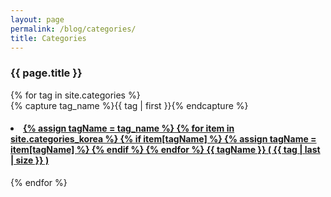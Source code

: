 ```yaml
---
layout: page
permalink: /blog/categories/
title: Categories
---
```

 

<h3>  {{ page.title }} </h3>

<div id="categories">
{% for tag in site.categories %}
  <div class="category-box" >
    {% capture tag_name %}{{ tag | first }}{% endcapture %}
    <div id="#{{ tag_name | slugize }}"></div>
    <h4 class="tag-head">
        <li class="category-posts">
            <a href="{{ site.baseurl }}/blog/categories/{{ tag_name }}">
                {% assign tagName = tag_name %}
                {% for item in site.categories_korea %}
                    {% if item[tagName] %}
                        {% assign tagName = item[tagName] %}
                    {% endif %}
                {% endfor %}
                {{ tagName }}
            ( {{ tag | last | size }} )</a>
        </li>
    </h4>
    <a name="{{ tag_name | slugize }}"></a>
  </div>
{% endfor %}
</div>


